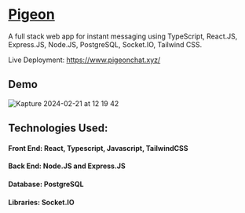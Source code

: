 # [Pigeon](https://www.pigeonchat.xyz/)

A full stack web app for instant messaging using TypeScript, React.JS, Express.JS, Node.JS, PostgreSQL, Socket.IO, Tailwind CSS.

Live Deployment: https://www.pigeonchat.xyz/

## Demo 
![Kapture 2024-02-21 at 12 19 42](https://github.com/hqpham98/pigeon-chat/assets/7689363/9d399813-c836-4161-8bdb-15ad365d7617)

## Technologies Used:
#### Front End: React, Typescript, Javascript, TailwindCSS
#### Back End: Node.JS and Express.JS
#### Database: PostgreSQL
#### Libraries: Socket.IO
